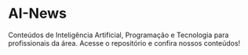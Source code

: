 # AI-News
Conteúdos de Inteligência Artificial, Programação e Tecnologia para profissionais da área. Acesse o repositório e confira nossos conteúdos!
